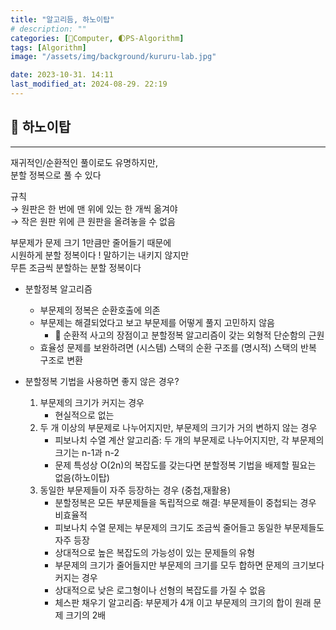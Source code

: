 ```yaml
---
title: "알고리듬, 하노이탑"
# description: ""
categories: [💫Computer, 🌓PS-Algorithm]
tags: [Algorithm]
image: "/assets/img/background/kururu-lab.jpg"

date: 2023-10-31. 14:11
last_modified_at: 2024-08-29. 22:19
---
```


## 💫 하노이탑

---

재귀적인/순환적인 풀이로도 유명하지만,  
분할 정복으로 풀 수 있다  

규칙  
→ 원판은 한 번에 맨 위에 있는 한 개씩 옮겨야  
→ 작은 원판 위에 큰 원판을 올려놓을 수 없음  

부문제가 문제 크기 1만큼만 줄어들기 때문에  
시원하게 분할 정복이다 ! 말하기는 내키지 않지만  
무튼 조금씩 분할하는 분할 정복이다  

- 분할정복 알고리즘
  - 부문제의 정복은 순환호출에 의존
  - 부문제는 해결되었다고 보고 부문제를 어떻게 풀지 고민하지 않음
    -   순환적 사고의 장점이고 분할정복 알고리즘이 갖는 외형적 단순함의 근원
  - 효율성 문제를 보완하려면 (시스템) 스택의 순환 구조를 (명시적) 스택의 반복 구조로 변환

- 분할정복 기법을 사용하면 좋지 않은 경우?
  1. 부문제의 크기가 커지는 경우
     - 현실적으로 없는
  2. 두 개 이상의 부문제로 나누어지지만, 부문제의 크기가 거의 변하지 않는 경우
     - 피보나치 수열 계산 알고리즘: 두 개의 부문제로 나누어지지만, 각 부문제의 크기는 n-1과 n-2
     - 문제 특성상 O(2n)의 복잡도를 갖는다면 분할정복 기법을 배제할 필요는 없음(하노이탑)
  3. 동일한 부문제들이 자주 등장하는 경우 (중첩,재활용)
     - 분할정복은 모든 부문제들을 독립적으로 해결: 부문제들이 중첩되는 경우 비효율적
     - 피보나치 수열 문제는 부문제의 크기도 조금씩 줄어들고 동일한 부문제들도 자주 등장
     - 상대적으로 높은 복잡도의 가능성이 있는 문제들의 유형
     - 부문제의 크기가 줄어들지만 부문제의 크기를 모두 합하면 문제의 크기보다 커지는 경우
     - 상대적으로 낮은 로그형이나 선형의 복잡도를 가질 수 없음
     - 체스판 채우기 알고리즘: 부문제가 4개 이고 부문제의 크기의 합이 원래 문제 크기의 2배

